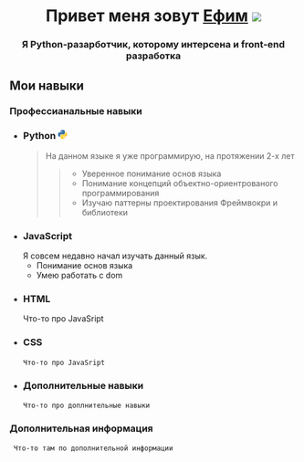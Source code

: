 <h1 align="center">Привет меня зовут <a href="https://github.com/S1GHE" target="_blank">Ефим</a> 
<img src="https://github.com/blackcater/blackcater/raw/main/images/Hi.gif" height="32"/></h1>
<h3 align="center">Я Python-разарботчик, которому интерсена и front-end разработка</h3>

## Мои навыки
### Профессианальные навыки
* ### Python <img src="https://github.com/S1GHE/S1GHE/blob/main/image/Python.png" height="16" alt=""/>
  > На данном языке я уже программирую, на протяжении 2-х лет
  >> - Уверенное понимание основ языка
  >> - Понимание концепций объектно-ориентрованого программирования
  >> - Изучаю паттерны проектирования
  > Фреймвокри и библиотеки
* ### JavaScript
  Я совсем недавно начал изучать данный язык.
  - Понимание основ языка
  - Умею работать с dom
* ### HTML
  Что-то про JavaSript
* ### CSS
      Что-то про JavaSript
* ### Дополнительные навыки
      Что-то про доплнительные навыки
### Дополнительная информация
     Что-то там по дополнительной информации